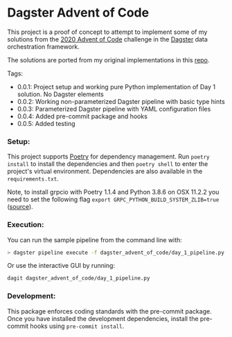 # Dagster Advent of Code

This project is a proof of concept to attempt to implement some of my solutions from the [2020 Advent of Code](https://adventofcode.com/2020) challenge in the [Dagster](https://docs.dagster.io/) data orchestration framework.

The solutions are ported from my original implementations in this [repo](https://github.com/acviana/advent-of-code-2020/).

Tags:

- 0.0.1: Project setup and working pure Python implementation of Day 1 solution. No Dagster elements
- 0.0.2: Working non-parameterized Dagster pipeline with basic type hints
- 0.0.3: Parameterized Dagster pipeline with YAML configuration files
- 0.0.4: Added pre-commit package and hooks
- 0.0.5: Added testing

### Setup:

This project supports [Poetry](https://python-poetry.org/) for dependency management. Run `poetry install` to install the dependencies and then `poetry shell` to enter the project's virtual environment. Dependencies are also available in the `requirements.txt`.

Note, to install grpcio with Poetry 1.1.4 and Python 3.8.6 on OSX 11.2.2 you need to set the following flag `export GRPC_PYTHON_BUILD_SYSTEM_ZLIB=true` ([source](https://github.com/grpc/grpc/issues/24677#issuecomment-728721822)).

### Execution:

You can run the sample pipeline from the command line with:

```bash
> dagster pipeline execute -f dagster_advent_of_code/day_1_pipeline.py -c dagster_advent_of_code/day_1_pipeline_3_items.yaml
```

Or use the interactive GUI by running:

```bash
dagit dagster_advent_of_code/day_1_pipeline.py
```

### Development:

This package enforces coding standards with the pre-commit package. Once you have installed the development dependencies, install the pre-commit hooks using `pre-commit install`.
